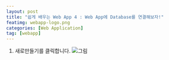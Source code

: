 ```yaml
---
layout: post
title: "쉽게 배우는 Web App 4 : Web App에 Database를 연결해보자!"
featimg: webapp-logo.png
categories: [Web Application]
tag: [webapp]
---
```


1. 새로만들기를 클릭합니다.
![그림](https://azureforbeginner.blob.core.windows.net/images/login_success.png)
